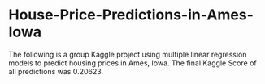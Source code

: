 # House-Price-Predictions-in-Ames-Iowa
The following is a group Kaggle project using multiple linear regression models to predict housing prices in Ames, Iowa. The final Kaggle Score of all predictions was 0.20623.


